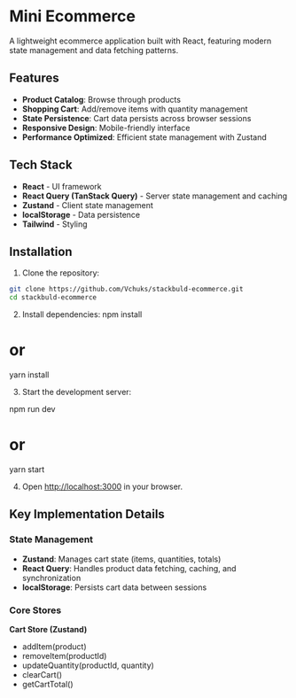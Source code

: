 # Mini Ecommerce

A lightweight ecommerce application built with React, featuring modern state management and data fetching patterns.

## Features

- **Product Catalog**: Browse through products
- **Shopping Cart**: Add/remove items with quantity management
- **State Persistence**: Cart data persists across browser sessions
- **Responsive Design**: Mobile-friendly interface
- **Performance Optimized**: Efficient state management with Zustand

## Tech Stack

- **React** - UI framework
- **React Query (TanStack Query)** - Server state management and caching
- **Zustand** - Client state management
- **localStorage** - Data persistence
- **Tailwind** - Styling

## Installation

1. Clone the repository:
```bash
git clone https://github.com/Vchuks/stackbuld-ecommerce.git
cd stackbuld-ecommerce
```

2. Install dependencies:
npm install
# or
yarn install


3. Start the development server:

npm run dev
# or
yarn start


4. Open [http://localhost:3000](http://localhost:3000) in your browser.


## Key Implementation Details

### State Management
- **Zustand**: Manages cart state (items, quantities, totals)
- **React Query**: Handles product data fetching, caching, and synchronization
- **localStorage**: Persists cart data between sessions

### Core Stores

**Cart Store (Zustand)**
- addItem(product)
- removeItem(productId)
- updateQuantity(productId, quantity)
- clearCart()
- getCartTotal()
